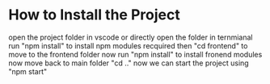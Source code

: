 # How to Install the Project
open the project folder in vscode or directly open the folder in ternmianal
run "npm install" to install npm modules recquired
then "cd frontend" to move to the frontend folder
now run "npm install" to install fronend modules
now move back to main folder "cd .."
now we can start the project using "npm start"